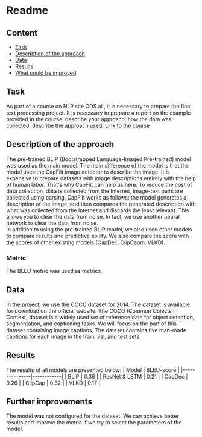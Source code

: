 # Readme
## Content
- [Task](task1)
- [Description of the approach](task2)
- [Data](task3)
- [Results](task4)
- [What could be improved](task5)

## Task <a class="anchor" id="task1"></a>
As part of a course on NLP site ODS.ai , it is necessary to prepare the final text processing project. It is necessary to prepare a report on the example provided in the course, describe your approach, 
how the data was collected, describe the approach used. 
[Link to the course](https://ods.ai/tracks/nlp-course-spring-23 )

## Description of the approach <a class="anchor" id="task2"></a>
The pre-trained BLIP (Bootstrapped Language-Imaged Pre-trained) model was used as the main model. The main difference of the model is that the model uses
the CapFilt image detector to describe the image. It is expensive to prepare datasets with image descriptions entirely with the help of human labor. That's why CapFilt can help us here.
To reduce the cost of data collection, data is collected from the Internet, image-text pairs are collected using parsing. CapFilt works as follows: the model generates a description of the image,
and then compares the generated description with what was collected from the Internet and discards the least relevant. This allows you to clear the data from noise. In fact, we use another
neural network to clear the data from noise.  
In addition to using the pre-trained BLIP model, we also used other models to compare results and predictive ability. We also compare the score with the scores of other existing models (CapDec, ClipCapm, VLKD).

### Metric
The BLEU metric was used as metrics.

## Data <a class="anchor" id="task3"></a>
In the project, we use the COCO dataset for 2014. The dataset is available for download on the official website. The COCO (Common Objects in Context) dataset is a widely used set
of reference data for object detection, segmentation, and captioning tasks. We will focus on the part of this dataset containing image captions. The dataset contains five
man-made captions for each image in the train, val, and test sets.

## Results <a class="anchor" id="task4"></a>
The results of all models are presented below:
| Model         | BLEU-score |
|---------------|------------|
| BLIP          | 0.36       |
| ResNet & LSTM | 0.21       |
| CapDec        | 0.26       |
| ClipCap       | 0.32       |
| VLKD          | 0.17       |

## Further improvements <a class="anchor" id="task5"></a>
The model was not configured for the dataset. We can achieve better results and improve the metric if we try to select the parameters of the model.
